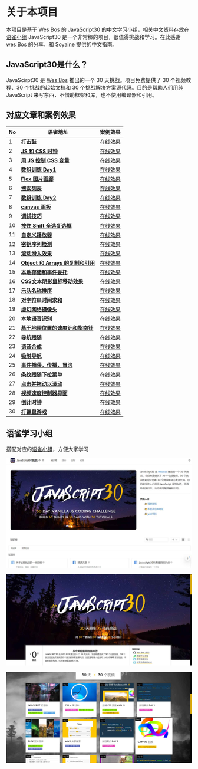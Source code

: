 # 关于本项目
本项目是基于 Wes Bos 的 [JavaScript30](https://github.com/wesbos/JavaScript30)  的中文学习小组，相关中文资料存放在[语雀小组](https://www.yuque.com/javascript30)
JavaScript30 是一个非常棒的项目，很值得挑战和学习。在此感谢 [wes Bos](https://github.com/wesbos) 的分享，和 [Soyaine](https://github.com/soyaine) 提供的中文指南。

## JavaScript30是什么？

JavaScirpt30 是 [Wes Bos](https://github.com/wesbos/JavaScript30) 推出的一个 30 天挑战。项目免费提供了 30 个视频教程、30 个挑战的起始文档和 30 个挑战解决方案源代码。目的是帮助人们用纯 JavaScript 来写东西，不借助框架和库，也不使用编译器和引用。

## 对应文章和案例效果
| No   | 语雀地址                                                     | 案例效果                                                     |
| ---- | ------------------------------------------------------------ | ------------------------------------------------------------ |
| 1    | [**打击鼓**](https://www.yuque.com/webproejcts/article/bmxxu3o1geardhla) | [在线效果](https://a-aronyang.github.io/JavaScript30/static/pages/day01%20JavaScript%20Drum%20Kit/index.html) |
| 2    | [**JS 和 CSS 时钟**](https://www.yuque.com/webproejcts/article/naq5ourmihgclzef) | [在线效果](https://a-aronyang.github.io/JavaScript30/static/pages/day02%20JS%20and%20CSS%20Clock/index.html) |
| 3    | [**用 JS 控制 CSS 变量**](https://www.yuque.com/webproejcts/article/yeeofbfll5zmi2vo) | [在线效果](https://a-aronyang.github.io/JavaScript30/static/pages/day03%20CSS%20Variables/index.html) |
| 4    | [**数组训练 Day1**](https://www.yuque.com/webproejcts/article/fdxfu6vbf0vc4zix) | [在线效果](https://a-aronyang.github.io/JavaScript30/static/pages/day04%20Array%20Cardio%20Day%201/index.html) |
| 5    | [**Flex 图片画廊**](https://www.yuque.com/webproejcts/article/mofb2w9loke5ra1u) | [在线效果](https://a-aronyang.github.io/JavaScript30/static/pages/day05%20flex%20gallery/index.html) |
| 6    | [**搜索列表**](https://www.yuque.com/webproejcts/article/zm5tkigg60vu5wit) | [在线效果](https://a-aronyang.github.io/JavaScript30/static/pages/day06%20Type%20Ahead/index.html) |
| 7    | [**数组训练 Day2**](https://www.yuque.com/webproejcts/article/kihdlmycbm86wonk) | [在线效果](https://a-aronyang.github.io/JavaScript30/static/pages/day07%20Array%20Cardio%20Day%202/index.html) |
| 8    | [**canvas 画板**](https://www.yuque.com/webproejcts/article/sggka4gwrk00gl70) | [在线效果](https://a-aronyang.github.io/JavaScript30/static/pages/day08%20Fun%20with%20HTML5%20Canvas/index.html) |
| 9    | [**调试技巧**](https://www.yuque.com/webproejcts/article/mkc7ezx63o9vczw4) | [在线效果](https://a-aronyang.github.io/JavaScript30/static/pages/day09%20Dev%20Tools%20Domination/index.html) |
| 10   | [**按住 Shift 全选复选框**](https://www.yuque.com/webproejcts/article/ee7p9iqp7zr201qk) | [在线效果](https://a-aronyang.github.io/JavaScript30/static/pages/day10%20Hold%20Shift%20and%20Check%20Checkboxes/index.html) |
| 11   | [**自定义播放器**](https://www.yuque.com/webproejcts/article/sbvyl0adch3fq0yd) | [在线效果](https://a-aronyang.github.io/JavaScript30/static/pages/day11%20Custom%20Video%20Player/index.html) |
| 12    | [**密钥序列检测**](https://www.yuque.com/webproejcts/article/gmfp0sp7maipcy7s) | [在线效果](https://a-aronyang.github.io/JavaScript30/static/pages/day12%20Key%20Sequence%20Detection/index.html) |
| 13   | [**滚动滑入效果**](https://www.yuque.com/webproejcts/article/ve7ln4ew6qxhlabc) | [在线效果](https://a-aronyang.github.io/JavaScript30/static/pages/day13%20Slide%20in%20on%20Scroll/index.html) |
| 14   | [**Object 和 Arrays 的复制和引用**](https://www.yuque.com/webproejcts/article/zk1yrply5tgu0frk) | [在线效果](https://a-aronyang.github.io/JavaScript30/static/pages/day14%20JavaScript%20References%20VS%20Copying/index.html) |
| 15   | [**本地存储和事件委托**](https://www.yuque.com/webproejcts/article/rxlq7a99wvb2h0ab) | [在线效果](https://a-aronyang.github.io/JavaScript30/static/pages/day15%20LocalStorage/index.html) |
| 16   | [**CSS文本阴影鼠标移动效果**](https://www.yuque.com/webproejcts/article/hr5aqgndszhndgn0) | [在线效果](https://a-aronyang.github.io/JavaScript30/static/pages/day16%20Mouse%20Move%20Shadow/index.html) |
| 17   | [**乐队名称排序**](https://www.yuque.com/webproejcts/article/yus3toivt5d3ukby) | [在线效果](https://a-aronyang.github.io/JavaScript30/static/pages/day17%20Sort%20Without%20Articles/index.html) |
| 18   | [**对字符串时间求和**](https://www.yuque.com/webproejcts/article/vf7fnxum733vgabv) | [在线效果](https://a-aronyang.github.io/JavaScript30/static//pages/day01%20Drum%20Kit/index.html) |
| 19   | [**虚幻网络摄像头**](https://www.yuque.com/webproejcts/article/znifvwmt5d1gi46f) | [在线效果](https://a-aronyang.github.io/JavaScript30/static/pages/day19%20Webcam%20Fun/index.html) |
| 20   | [**本地语音识别**](https://www.yuque.com/webproejcts/article/xbn2p61zr20uxw5g) | [在线效果](https://a-aronyang.github.io/JavaScript30/static/pages/day20%20Speech%20Detection/index.html) |
| 21   | [**基于地理位置的速度计和指南针**](https://www.yuque.com/webproejcts/article/hez73no8e7zs1iln) | [在线效果](https://a-aronyang.github.io/JavaScript30/static/pages/day21%20Geolocation/index.html) |
| 22   | [**导航跟随**](https://www.yuque.com/webproejcts/article/hpisxsbq6puetuiu) | [在线效果](https://a-aronyang.github.io/JavaScript30/static/pages/day22%20Follow%20Along%20Link%20Highlighter/index.html) |
| 23   | [**语音合成**](https://www.yuque.com/webproejcts/article/xbsq1qqkoknggyod) | [在线效果](https://a-aronyang.github.io/JavaScript30/static//pages/day23%20Speech%20Synthesis/index.html) |
| 24   | [**吸附导航**](https://www.yuque.com/webproejcts/article/stah82mexxqv345g) | [在线效果](https://a-aronyang.github.io/JavaScript30/static/pages/day24%20Sticky%20Nav/index.html) |
| 25   | [**事件捕获，传播，冒泡**](https://www.yuque.com/webproejcts/article/en82xw8ogg9tuq6f) | [在线效果](https://a-aronyang.github.io/JavaScript30/static/pages/day25%20Event%20Capture,%20Propagation,%20Bubbling%20and%20Once/index.html) |
| 26   | [**条纹跟随下拉菜单**](https://www.yuque.com/webproejcts/article/ab76yinglwphkb41) | [在线效果](https://a-aronyang.github.io/JavaScript30/static/pages/day26%20Stripe%20Follow%20Along%20Nav/index.html) |
| 27   | [**点击并拖动以滚动**](https://www.yuque.com/webproejcts/article/ehd2vd6nsvsdzkme) | [在线效果](https://a-aronyang.github.io/JavaScript30/static/pages/day27%20Click%20and%20Drag/index.html) |
| 28   | [**视频速度控制器界面**](https://yuque.com/webproejcts/article/qd09wvp3qtuk6zff) | [在线效果](https://a-aronyang.github.io/JavaScript30/static/pages/day28%20Video%20Speed%20Controller/index.html) |
| 29   | [**倒计时钟**](https://www.yuque.com/webproejcts/article/rlv1arhyf6kpmo0d) | [在线效果](https://a-aronyang.github.io/JavaScript30/static/pages/day29%20Countdown%20Timer/index.html) |
| 30   | [**打鼹鼠游戏**](https://www.yuque.com/webproejcts/article/whm2gogfa2ptn8t0) | [在线效果](https://a-aronyang.github.io/JavaScript30/static/pages/day30%20Whack%20A%20Mole/index.html) |



## 语雀学习小组

搭配对应的[语雀小组](https://www.yuque.com/javascript30)，方便大家学习

![](img/yuque.png)

![](img/js30-1.png)

![](img/js30-2.png)